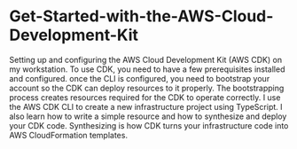 # Get-Started-with-the-AWS-Cloud-Development-Kit
Setting up and configuring the AWS Cloud Development Kit (AWS CDK) on my workstation. To use CDK, you need to have a few prerequisites installed and configured. once the CLI is configured, you need to bootstrap your account so the CDK can deploy resources to it properly. The bootstrapping process creates resources required for the CDK to operate correctly.
I use the AWS CDK CLI to create a new infrastructure project using TypeScript. I also learn how to write a simple resource and how to synthesize and deploy your CDK code. Synthesizing is how CDK turns your infrastructure code into AWS CloudFormation templates.
